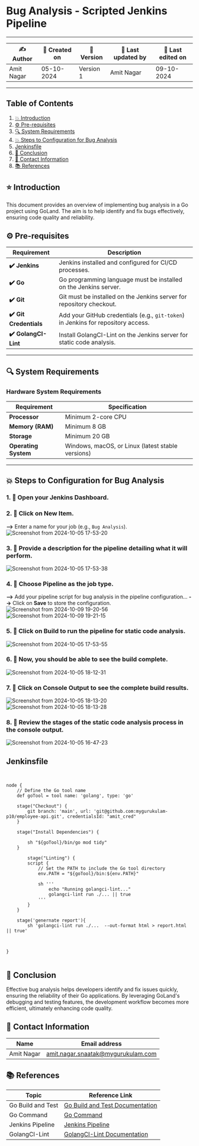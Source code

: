

# Bug Analysis - Scripted Jenkins Pipeline

---

| ✍ Author      | 📅 Created on  | 📌 Version    | 📝 Last updated by | 📅 Last edited on |
|---------------|----------------|---------------|-------------------|-------------------|
| Amit Nagar     | 05-10-2024     | Version 1     | Amit Nagar        | 09-10-2024        |

---

## Table of Contents
1. [💥 Introduction](#-introduction)
2. [⚙️ Pre-requisites](#-pre-requisites)
3. [🔍 System Requirements](#-system-requirements)
4. [💥 Steps to Configuration for Bug Analysis](#-steps-to-configuration-for-bug-analysis)
5. [Jenkinsfile](#pipeline)
6. [📛 Conclusion](#-conclusion)
7. [📧 Contact Information](#-contact-information)
8. [📚 References](#-references)

## ⭐ Introduction
This document provides an overview of implementing bug analysis in a Go project using GoLand. The aim is to help identify and fix bugs effectively, ensuring code quality and reliability.

## ⚙️ Pre-requisites

| Requirement          | Description                                                                 |
|----------------------|-----------------------------------------------------------------------------|
| **✔️ Jenkins**          | Jenkins installed and configured for CI/CD processes.                       |
| **✔️ Go**               | Go programming language must be installed on the Jenkins server.            |
| **✔️ Git**              | Git must be installed on the Jenkins server for repository checkout.        |
| **✔️ Git Credentials**  | Add your GitHub credentials (e.g., `git-token`) in Jenkins for repository access. |
| **✔️ GolangCI-Lint**   | Install GolangCI-Lint on the Jenkins server for static code analysis.       |
---

## 🔍 System Requirements

### Hardware System Requirements

| Requirement          | Specification                                                     |
|----------------------|-------------------------------------------------------------------|
| **Processor**        | Minimum 2-core CPU                                               |
| **Memory (RAM)**     | Minimum 8 GB                                                     |
| **Storage**          | Minimum 20 GB                                                    |
| **Operating System** | Windows, macOS, or Linux (latest stable versions)               |

---

## 💥 Steps to Configuration for Bug Analysis

### 1. 🚀 Open your Jenkins Dashboard.

### 2. 🚀 Click on **New Item**. 
**-->** Enter a name for your job (e.g., `Bug Analysis`).
![Screenshot from 2024-10-05 17-53-20](https://github.com/user-attachments/assets/c5005c0d-6a5b-4420-9095-774dc3269006)

### 3. 🚀 Provide a description for the pipeline detailing what it will perform.
![Screenshot from 2024-10-05 17-53-38](https://github.com/user-attachments/assets/ed9a7530-b788-46ac-9a27-8b8962e68460)

### 4. 🚀 Choose **Pipeline** as the job type. 
**-->** Add your pipeline script for bug analysis in the pipeline configuration... 
**-->** Click on **Save** to store the configuration.
![Screenshot from 2024-10-09 19-20-56](https://github.com/user-attachments/assets/a1f2fd1e-5686-424b-b2f1-f6ba9f5965dd)
![Screenshot from 2024-10-09 19-21-15](https://github.com/user-attachments/assets/a5be010c-8306-415e-9b6a-b0ef69bf7a35)


### 5. 🚀 Click on **Build** to run the pipeline for static code analysis.
![Screenshot from 2024-10-05 17-53-55](https://github.com/user-attachments/assets/505b5117-910b-4e44-93e9-6a19aa6bf0da)

### 6. 🚀 Now, you should be able to see the build complete.
![Screenshot from 2024-10-05 18-12-31](https://github.com/user-attachments/assets/e44e97f3-3c40-4a78-a8c8-6fc2ff6f601f)


### 7. 🚀 Click on **Console Output** to see the complete build results.
![Screenshot from 2024-10-05 18-13-20](https://github.com/user-attachments/assets/88ac7059-2000-4b54-a214-0e4675d3619c)
![Screenshot from 2024-10-05 18-13-28](https://github.com/user-attachments/assets/59c7a636-42e0-495c-aa12-ad721d360fce)


### 8. 🚀 Review the stages of the static code analysis process in the console output.
![Screenshot from 2024-10-05 16-47-23](https://github.com/user-attachments/assets/dee17a65-0725-452c-bb9b-2ed12b378663)


## Jenkinsfile
```


node {
    // Define the Go tool name
    def goTool = tool name: 'golang', type: 'go'

    stage("Checkout") {
        git branch: 'main', url: 'git@github.com:mygurukulam-p10/employee-api.git', credentialsId: "amit_cred"
    }

    stage("Install Dependencies") {

        sh "${goTool}/bin/go mod tidy"
    }
 
        stage("Linting") {
        script {
            // Set the PATH to include the Go tool directory
            env.PATH = "${goTool}/bin:${env.PATH}"

            sh '''
                echo "Running golangci-lint..."
                golangci-lint run ./... || true
            '''
        }
    }

    stage('genernate report'){
        sh 'golangci-lint run ./...  --out-format html > report.html || true'

    

}


```
## 📛 Conclusion
Effective bug analysis  helps developers identify and fix issues quickly, ensuring the reliability of their Go applications. By leveraging GoLand's debugging and testing features, the development workflow becomes more efficient, ultimately enhancing code quality.

## 📧 Contact Information

| Name       | Email address                     |
|------------|-----------------------------------|
| Amit Nagar | amit.nagar.snaatak@mygurukulam.com |

## 📚 References


| Topic                   | Reference Link                                           |
|-------------------------|---------------------------------------------------------|
| Go Build and Test       | [Go Build and Test Documentation](https://golang.org/doc/code.html)  |
| Go Command              | [Go Command](https://golang.org/ref/go)                |
| Jenkins Pipeline        | [Jenkins Pipeline](https://www.jenkins.io/doc/book/pipeline/) |
| GolangCI-Lint          | [GolangCI-Lint Documentation](https://golangci-lint.run) |
